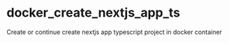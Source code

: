 # docker_create_nextjs_app_ts

Create or continue create nextjs app typescript project in docker container
